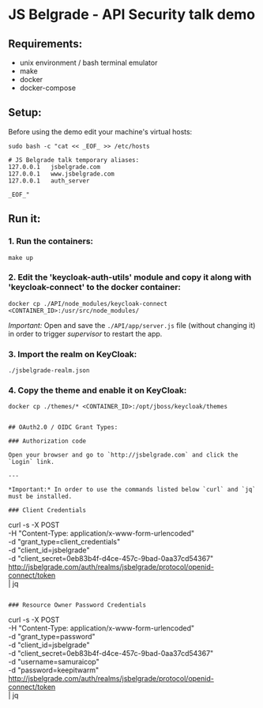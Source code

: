 # JS Belgrade - API Security talk demo

## Requirements:

* unix environment / bash terminal emulator
* make
* docker
* docker-compose

## Setup:

Before using the demo edit your machine's virtual hosts:

```
sudo bash -c "cat << _EOF_ >> /etc/hosts

# JS Belgrade talk temporary aliases:
127.0.0.1   jsbelgrade.com
127.0.0.1   www.jsbelgrade.com
127.0.0.1   auth_server

_EOF_"
```

## Run it:

### 1. Run the containers: 

```
make up
```

### 2. Edit the 'keycloak-auth-utils' module and copy it along with 'keycloak-connect' to the docker container:

```
docker cp ./API/node_modules/keycloak-connect <CONTAINER_ID>:/usr/src/node_modules/
```

*Important:* Open and save the `./API/app/server.js` file (without changing it) in order to trigger _supervisor_ to restart the app.

### 3. Import the realm on KeyCloak:

```
./jsbelgrade-realm.json
```

### 4. Copy the theme and enable it on KeyCloak:

```
docker cp ./themes/* <CONTAINER_ID>:/opt/jboss/keycloak/themes


## OAuth2.0 / OIDC Grant Types:

### Authorization code

Open your browser and go to `http://jsbelgrade.com` and click the `Login` link.

---

*Important:* In order to use the commands listed below `curl` and `jq` must be installed.

### Client Credentials

```
curl -s -X POST \
-H "Content-Type: application/x-www-form-urlencoded" \
-d "grant_type=client_credentials" \
-d "client_id=jsbelgrade" \
-d "client_secret=0eb83b4f-d4ce-457c-9bad-0aa37cd54367" \
http://jsbelgrade.com/auth/realms/jsbelgrade/protocol/openid-connect/token \
| jq
```

### Resource Owner Password Credentials

```
curl -s -X POST \
-H "Content-Type: application/x-www-form-urlencoded" \
-d "grant_type=password" \
-d "client_id=jsbelgrade" \
-d "client_secret=0eb83b4f-d4ce-457c-9bad-0aa37cd54367" \
-d "username=samuraicop" \
-d "password=keepitwarm" \
http://jsbelgrade.com/auth/realms/jsbelgrade/protocol/openid-connect/token \
| jq
```

